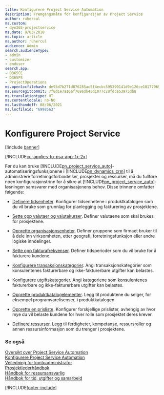 ```yaml
---
title: Konfigurere Project Service Automation
description: Fremgangsmåte for konfigurasjon av Project Service
author: ruhercul
ms.custom:
- dyn365-projectservice
ms.date: 8/03/2018
ms.topic: article
ms.author: ruhercul
audience: Admin
search.audienceType:
- admin
- customizer
- enduser
search.app:
- D365CE
- D365PS
- ProjectOperations
ms.openlocfilehash: de95d7b271d876285ac5f4ecbc595390141d9e126ce101779652828581c1f613
ms.sourcegitcommit: 7f8d1e7a16af769adb43d1877c28fdce53975db8
ms.translationtype: HT
ms.contentlocale: nb-NO
ms.lasthandoff: 08/06/2021
ms.locfileid: "6998563"
---
```

# <a name="configure-project-service"></a>Konfigurere Project Service

[!include [banner](../includes/psa-now-project-operations.md)]

[!INCLUDE[cc-applies-to-psa-app-1x-2x](../includes/cc-applies-to-psa-app-1x-2x.md)]

Før du kan bruke [!INCLUDE[pn_project_service_auto](../includes/pn-project-service-auto.md)]-automatiseringsfunksjonene i [!INCLUDE[pn_dynamics_crm](../includes/pn-dynamics-crm.md)] til å administrere forretningsforbindelser, prosjekter og ressurser, må du fullføre noen konfigurasjonstrinn for å sikre at [!INCLUDE[pn_project_service_auto](../includes/pn-project-service-auto.md)]-løsningen samsvarer med organisasjonens behov. Disse trinnene omfatter følgende:  
  
-   [Definere tidsenheter](../psa/set-up-time-units.md). Konfigurer tidsenhetene i produktkatalogen som du vil bruke som grunnlag for planlegging og fakturering av prosjektene.  
  
-   [Sette opp valutaer og valutakurser](../psa/set-up-currencies-exchange-rates.md). Definer valutaene som skal brukes for prosjektene.  
  
-   [Opprette organisasjonsenheter](../psa/create-organizational-units.md). Definer gruppene som firmaet bruker til å dele inn virksomheten, etter geografi, forretningsfunksjon eller andre logiske inndelinger.  
  
-   [Sette opp fakturafrekvenser](../psa/set-up-invoice-frequencies.md). Definer tidsperioder som du vil bruke for å fakturere kundene.  
  
-   [Konfigurere transaksjonskategorier](../psa/configure-transaction-categories.md). Angi transaksjonskategorier som konsulentenes fakturerbare og ikke-fakturerbare utgifter kan belastes.  
  
-   [Konfigurere utgiftskategorier](../psa/configure-expense-categories.md). Angi kategoriene som konsulentenes fakturerbare og ikke-fakturerbare utgifter kan belastes.  
  
-   [Opprette produktkatalogelementer](../psa/create-product-catalog-items.md). Legg til produktene du selger, for eksempel programvarelisenser, i produktkatalogen.  
  
-   [Opprette en prisliste](../psa/create-price-list.md). Konfigurer forskjellige prislister, avhengig av hvor mye du vil belaste kundene for hver rolle som prosjektet deres krever.  
  
-   [Definere ressurser](../psa/set-up-resources.md). Legg til ferdigheter, kompetanse, ressursroller og annen ressursinformasjon som du trenger i prosjektene.  
  
### <a name="see-also"></a>Se også  
 [Oversikt over Project Service Automation](../psa/overview.md)   
 [Konfigurere Project Service Automation](../psa/configure.md)   
 [Veiledning for kontoadministrator](../psa/account-manager-guide.md)   
 [Prosjektlederhåndbok](../psa/project-manager-guide.md)   
 [Håndbok for ressursansvarlig](../psa/resource-manager-guide.md)   
 [Håndbok for tid, utgifter og samarbeid](../psa/time-expense-collaboration-guide.md)


[!INCLUDE[footer-include](../includes/footer-banner.md)]